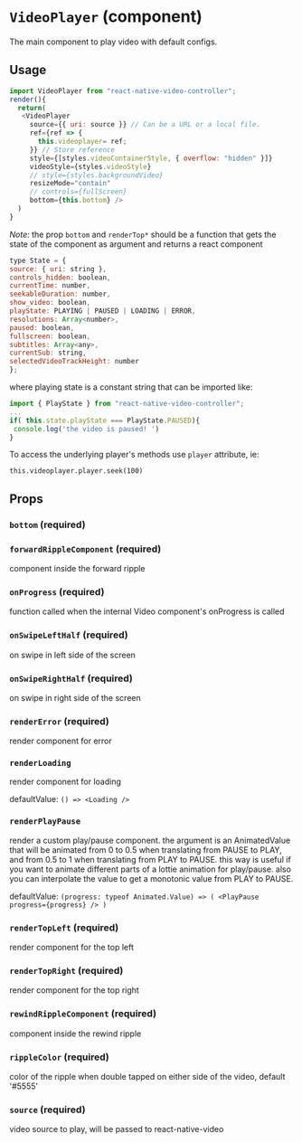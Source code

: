 `VideoPlayer` (component)
=========================

The main component to play video with default configs.

## Usage
```js
import VideoPlayer from "react-native-video-controller";
render(){
  return(
   <VideoPlayer
     source={{ uri: source }} // Can be a URL or a local file.
     ref={ref => {
       this.videoplayer= ref;
     }} // Store reference
     style={[styles.videoContainerStyle, { overflow: "hidden" }]}
     videoStyle={styles.videoStyle}
     // style={styles.backgroundVideo}
     resizeMode="contain"
     // controls={fullScreen}
     bottom={this.bottom} />
  )
}

```

*Note:* the prop `bottom` and `renderTop*` should be a function that
gets the state of the component as argument and returns a react component


```jsx
type State = {
source: { uri: string },
controls_hidden: boolean,
currentTime: number,
seekableDuration: number,
show_video: boolean,
playState: PLAYING | PAUSED | LOADING | ERROR,
resolutions: Array<number>,
paused: boolean,
fullscreen: boolean,
subtitles: Array<any>,
currentSub: string,
selectedVideoTrackHeight: number
};
```
where playing state is a constant string that can be imported like:

```js
import { PlayState } from "react-native-video-controller";
...
if( this.state.playState === PlayState.PAUSED){
 console.log('the video is paused! ')
}

```


To access the underlying player's methods use `player` attribute, ie:
```
this.videoplayer.player.seek(100)
```

Props
-----

### `bottom` (required)



### `forwardRippleComponent` (required)

component inside the forward ripple



### `onProgress` (required)

function called when the internal Video component's
onProgress is called



### `onSwipeLeftHalf` (required)

on swipe in left side of the screen



### `onSwipeRightHalf` (required)

on swipe in right side of the screen



### `renderError` (required)

render component for error



### `renderLoading`

render component for loading

defaultValue: `() => <Loading />`


### `renderPlayPause`

render a custom play/pause component. the argument is an AnimatedValue that will be animated from 0 to 0.5 when translating
from PAUSE to PLAY, and from 0.5 to 1 when translating from PLAY to PAUSE. this way is useful if you want to
animate different parts of a lottie animation for play/pause. also you can interpolate the value to get a monotonic value from
PLAY to PAUSE.

defaultValue: `(progress: typeof Animated.Value) => (
  <PlayPause progress={progress} />
)`


### `renderTopLeft` (required)

render component for the top left



### `renderTopRight` (required)

render component for the top right



### `rewindRippleComponent` (required)

component inside the rewind ripple



### `rippleColor` (required)

color of the ripple when double tapped on either side
of the video, default  '#5555'



### `source` (required)

video source to play, will be passed to react-native-video


